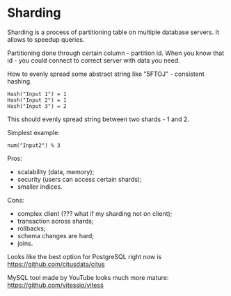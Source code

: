 # Sharding

Sharding is a process of partitioning table on multiple database servers. It allows to speedup queries.

Partitioning done through certain column - partition id. When you know that id - you could connect to correct server with data you need.

How to evenly spread some abstract string like "5FTOJ" - consistent hashing.

```
Hash("Input 1") = 1
Hash("Input 2") = 1
Hash("Input 3") = 2
```

This should evenly spread string between two shards - 1 and 2.

Simplest example: 

```
num("Input2") % 3
```

Pros:
  - scalability (data, memory);
  - security (users can access certain shards);
  - smaller indices.
  
Cons:
  - complex client (??? what if my sharding not on client);
  - transaction across shards;
  - rollbacks;
  - schema changes are hard;
  - joins.

Looks like the best option for PostgreSQL right now is https://github.com/citusdata/citus 

MySQL tool made by YouTube looks much more mature: https://github.com/vitessio/vitess
